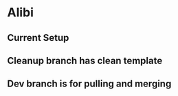 # Alibi

## Current Setup

## Cleanup branch has clean template 

## Dev branch is for pulling and merging 
